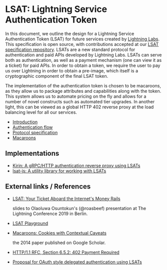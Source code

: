 # LSAT: Lightning Service Authentication Token

In this document, we outline the design for a Lightning Service Authentication Token \(LSAT\) for future services created by [Lightning Labs](https://lightning.engineering/). This specification is open source, with contributions accepted at our [LSAT specification repository](https://github.com/lightninglabs/LSAT).  LSATs are a new standard protocol for authentication and paid APIs developed by Lightning Labs. LSATs can serve both as authentication, as well as a payment mechanism \(one can view it as a ticket\) for paid APIs. In order to obtain a token, we require the user to pay us over Lightning in order to obtain a pre-image, which itself is a cryptographic component of the final LSAT token.

The implementation of the authentication token is chosen to be macaroons, as they allow us to package attributes and capabilities along with the token. This system allows us to automate pricing on the fly and allows for a number of novel constructs such as automated tier upgrades. In another light, this can be viewed as a global HTTP 402 reverse proxy at the load balancing level for all our services.

* [Introduction](introduction.md)
* [Authentication flow](authentication-flow.md)
* [Protocol specification](protocol-specification.md)
* [Macaroons](macaroons.md)

## Implementations

* [Kirin: A gRPC/HTTP authentication reverse proxy using LSATs](https://github.com/lightninglabs/kirin)
* [lsat-js: A utility library for working with LSATs](https://github.com/Tierion/lsat-js)

## External links / References

* [LSAT: Your Ticket Aboard the Internet's Money Rails](https://docs.google.com/presentation/d/1QSm8tQs35-ZGf7a7a2pvFlSduH3mzvMgQaf-06Jjaow/edit#slide=id.p)

  slides to Olaoluwa Osuntokun's \(@roasbeef\) presentation at The Lightning Conference 2019 in Berlin.

* [LSAT Playground](https://lsat-playground.bucko.now.sh/)
* [Macaroons: Cookies with Contextual Caveats](https://research.google/pubs/pub41892/)

  the 2014 paper published on Google Scholar.

* [HTTP/1.1 RFC, Section 6.5.2: 402 Payment Required](https://tools.ietf.org/html/rfc7231#section-6.5.2)
* [Proposal for OAuth style delegated authentication using LSATs](https://github.com/lightningnetwork/lnd/issues/288)

